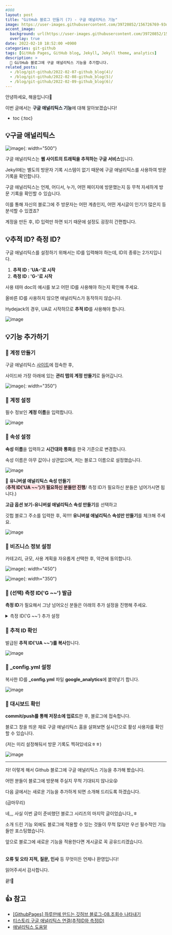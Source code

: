 ```yaml
---
#008
layout: post
title: "GitHub 블로그 만들기 (7) - 구글 애널리틱스 기능"
image: https://user-images.githubusercontent.com/39720852/156726769-93d906b4-f7f7-431c-96a8-2dfd6f455a29.png
accent_image:
  background: url(https://user-images.githubusercontent.com/39720852/152405232-29b296d1-653c-4505-ad3c-07fd5a680d17.png) center/cover
  overlay: true
date: 2022-02-10 18:52:00 +0900
categories: git-github
tags: [GitHub Pages, GitHub blog, Jekyll, Jekyll theme, analytics]
description: >
  📝 GitHub 블로그에 구글 애널리틱스 기능을 추가합니다.
related_posts:
  - /blog/git-github/2022-02-07-github_blog(4)/
  - /blog/git-github/2022-02-08-github_blog(5)/
  - /blog/git-github/2022-02-09-github_blog(6)/
---
```


안녕하세요, 해을입니다🦖

이번 글에서는 <span style="background-color:#f1f8ff">**구글 애널리틱스 기능**</span>에 대해 알아보겠습니다!

* toc
{:toc}

## 💡구글 애널리틱스

![image](https://user-images.githubusercontent.com/39720852/156784769-cf54968e-6ff2-4c74-96ef-236fd324abcd.png){: width="500"}

구글 애널리틱스는 **웹 사이트의 트래픽을 추적하는 구글 서비스**입니다.

Jekyll에는 별도의 방문자 기록 시스템이 없기 때문에 구글 애널리틱스를 사용하여 방문 기록을 확인합니다.

구글 애널리틱스는 언제, 어디서, 누가, 어떤 페이지에 방문했는지 등 무척 자세하게 방문 기록을 확인할 수 있습니다.

이를 통해 자신의 블로그에 주 방문자는 어떤 계층인지, 어떤 게시글이 인기가 많은지 등 분석할 수 있겠죠?

계정을 만든 후, ID 입력만 하면 되기 때문에 설정도 굉장히 간편합니다.

## 💡추적 ID? 측정 ID?

구글 애널리틱스를 설정하기 위해서는 ID를 입력해야 하는데, ID의 종류는 2가지입니다.

1. **추적 ID : 'UA-'로 시작**
2. **측정 ID : 'G-'로 시작**

사용 테마 doc의 예시를 보고 어떤 ID를 사용해야 하는지 확인해 주세요.

올바른 ID를 사용하지 않으면 애널리틱스가 동작하지 않습니다.

Hydejack의 경우, UA로 시작하므로 **추적 ID**를 사용해야 합니다.

![image](https://user-images.githubusercontent.com/39720852/156769777-49756925-7680-4e79-b5cf-1ed77ec33193.png)

## 💡기능 추가하기

### 🥨 계정 만들기

구글 애널리틱스 [사이트](https://analytics.google.com/)에 접속한 후,

사이드바 가장 아래에 있는 **관리 탭의 계정 만들기**로 들어갑니다.

![image](https://user-images.githubusercontent.com/39720852/156733623-12f26cc4-ce9f-479c-bdfb-991c3e5f484c.png){: width="350"}

### 🥨 계정 설정

필수 정보인 **계정 이름**을 입력합니다.

![image](https://user-images.githubusercontent.com/39720852/156778266-f2ff523d-286e-48f1-a7c2-48e70b3e6f82.png)

### 🥨 속성 설정

**속성 이름**을 입력하고 **시간대와 통화**를 한국 기준으로 변경합니다.

속성 이름은 아무 값이나 상관없으며, 저는 블로그 이름으로 설정했습니다.

![image](https://user-images.githubusercontent.com/39720852/156778821-1a32f28c-d1bd-41ce-99ef-201233a9b576.png)

🌟 **유니버셜 애널리틱스 속성 만들기**  
(<span style="background-color:#ffdce0">**추적 ID('UA ~~')가 필요하신 분들만 진행**</span>/ 측정 ID가 필요하신 분들은 넘어가시면 됩니다.)

**고급 옵션 보기-유니버설 애널리틱스 속성 만들기**를 선택하고

깃헙 블로그 주소를 입력한 후, 꼭!!!! **유니버설 애널리틱스 속성만 만들기**를 체크해 주세요.

![image](https://user-images.githubusercontent.com/39720852/156799042-9b89ca26-9aa8-4978-a1a7-95087ee2d681.png)

### 🥨 비즈니스 정보 설정

카테고리, 규모, 사용 계획을 자유롭게 선택한 후, 약관에 동의합니다.

![image](https://user-images.githubusercontent.com/39720852/156781622-0d2a4eab-960c-4a8b-807f-4f64571b05b7.png){: width="450"}

![image](https://user-images.githubusercontent.com/39720852/156781949-bcca8ee9-cc3e-4ebf-8cac-7fb6c508b7e9.png){: width="350"}

### 🥨 (선택) 측정 ID('G ~~') 발급

**측정 ID**가 필요해서 그냥 넘어오신 분들은 아래의 추가 설정을 진행해 주세요.

<details> 
<summary>측정 ID('G ~~') 추가 설정</summary>
<div markdown="1">

1. **웹** 플랫폼의 **데이터 스트림을 설정**합니다.
  ![image](https://user-images.githubusercontent.com/39720852/156800419-f4a6da38-a380-4e6c-a73a-ba4ebcff7973.png)

2. 깃헙 블로그 **주소**와 **스트림 이름**을 입력합니다.
  ![image](https://user-images.githubusercontent.com/39720852/156798169-e72a1562-4e06-476c-89c5-ce685fde737a.png)

3. 발급된 **측정 ID('G ~~')를 복사**합니다.
  ![image](https://user-images.githubusercontent.com/39720852/156800493-c320a595-f960-4085-bec7-598e47400c70.png)

</div>
</details>

### 🥨 추적 ID 확인

발급된 **추적 ID('UA ~~')를 복사**합니다.

![image](https://user-images.githubusercontent.com/39720852/156800374-22d83cf8-c5dd-4121-9313-49bd2ce7bd88.png)

### 🥨 _config.yml 설정

복사한 ID를 **_config.yml** 파일 **google_analytics**에 붙여넣기 합니다.

![image](https://user-images.githubusercontent.com/39720852/156786531-cf52ecfd-4876-49e9-bab7-d0c52dac3edf.png)

### 🥨 대시보드 확인

**commit/push를 통해 저장소에 업로드**한 후, 블로그에 접속합니다.

블로그 창을 띄운 채로 구글 애널리틱스 홈을 살펴보면 실시간으로 활성 사용자를 확인할 수 있습니다.

(저는 미리 설정해둬서 방문 기록도 찍혀있네요ㅎㅎ)

![image](https://user-images.githubusercontent.com/39720852/156783825-5fafd33d-b015-4da1-ab87-097eb2ef9217.png)

---

자! 이렇게 해서 Github 블로그에 구글 애널리틱스 기능을 추가해 봤습니다.

어떤 분들이 블로그에 방문해 주실지 무척 기대되지 않나요😝

다음 글에서는 새로운 기능을 추가하게 되면 소개해 드리도록 하겠습니다.

(급마무리)

네,,, 사실 이번 글이 준비했던 블로그 시리즈의 마지막 글이었습니다,,ㅎ

소개 드린 기능 외에도 블로그에 적용할 수 있는 것들이 무척 많지만 우선 필수적인 기능들만 포스팅했습니다.

앞으로 블로그에 새로운 기능을 적용한다면 게시글로 꼭 공유드리겠습니다.
<br/><br/><br/>
**오류 및 오타 지적, 질문, 인사** 등 무엇이든 언제나 환영입니다!

읽어주셔서 감사합니다.

끝!🦕
<br/>
<!-- 🔗 다음 글 바로가기 [GitHub 블로그 만들기 (7) - 블로그 구글 애널리틱스 기능](/blog/git-github/2022-02-09-github_blog(7)) -->

## 👍 참고

* [[GithubPages] 하루만에 만드는 깃허브 블로그-08.조회수 나타내기](https://khw11044.github.io/blog/githubpages/2020-12-26-making-blog-08/)
* [티스토리 구글 애널리틱스 연결(추적ID와 측정ID)](https://pujin28.tistory.com/entry/%ED%8B%B0%EC%8A%A4%ED%86%A0%EB%A6%AC-%EA%B5%AC%EA%B8%80-%EC%95%A0%EB%84%90%EB%A6%AC%ED%8B%B1%EC%8A%A4-%EC%97%B0%EA%B2%B0-%EC%B6%94%EC%A0%81-ID%EC%99%80-%EC%B8%A1%EC%A0%95-ID)
* [애널리틱스 도움말](https://support.google.com/analytics/answer/10269537?hl=ko)
